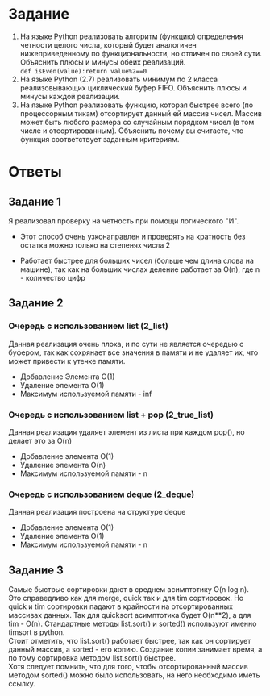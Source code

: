 # Задание
1. На языке Python реализовать алгоритм (функцию) определения четности целого числа, который будет аналогичен нижеприведенному по функциональности, но отличен по своей сути. Объяснить плюсы и минусы обеих реализаций.  
    `def isEven(value):return value%2==0`
2. На языке Python (2.7) реализовать минимум по 2 класса реализовывающих циклический буфер FIFO. Объяснить плюсы и минусы каждой реализации.
3. На языке Python реализовать функцию, которая быстрее всего (по процессорным тикам) отсортирует данный ей массив чисел. Массив может быть любого размера со случайным порядком чисел (в том числе и отсортированным). Объяснить почему вы считаете, что функция соответствует заданным критериям.
# Ответы
## Задание 1
Я реализовал проверку на четность при помощи логического "И". 
- Этот способ очень узконаправлен и проверять на кратность без остатка можно только на степенях числа 2
+ Работает быстрее для больших чисел (больше чем длина слова на машине), так как на больших числах деление работает за O(n), где n - количество цифр
## Задание 2
### Очередь с использованием list (2_list)
Данная реализация очень плоха, и по сути не является очередью с буфером, так как сохрянает все значения в памяти и не удаляет их, что может привести к утечке памяти.
* Добавление Элемента O(1)
* Удаление элемента O(1)
* Максимум используемой памяти - inf
### Очередь с использованием list + pop (2_true_list)
Данная реализация удаляет элемент из листа при каждом pop(), но делает это за O(n)
* Добавление элемента O(1)
* Удаление элемента O(n)
* Максимум используемой памяти - n
### Очередь с использованием deque (2_deque)
Данная реализация построена на структуре deque
* Добавление элемента O(1)
* Удаление элемента O(1)
* Максимум используемой памяти - n
## Задание 3
Самые быстрые сортировки дают в среднем асимптотику O(n log n). Это справедливо как для merge, quick так и для tim сортировок. Но quick и tim сортировки падают в крайности на отсортированных массивах данных. Так для quicksort асимптотика будет O(n**2), а для tim - O(n). Стандартные методы list.sort() и sorted() используют именно timsort в python.  
Стоит отметить, что list.sort() работает быстрее, так как он сортирует данный массив, а sorted - его копию. Создание копии занимает время, а по тому сортировка методом list.sort() быстрее.  
Хотя следует помнить, что для того, чтобы отсортированный массив методом sorted() можно было использовать, на него необходимо иметь ссылку.
